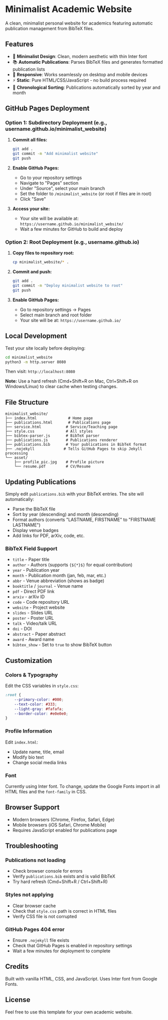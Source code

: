 # Minimalist Academic Website

A clean, minimalist personal website for academics featuring automatic publication management from BibTeX files.

## Features

- 🎨 **Minimalist Design**: Clean, modern aesthetic with thin Inter font
- 📚 **Automatic Publications**: Parses BibTeX files and generates formatted publication lists
- 📱 **Responsive**: Works seamlessly on desktop and mobile devices
- ⚡ **Static**: Pure HTML/CSS/JavaScript - no build process required
- 🎯 **Chronological Sorting**: Publications automatically sorted by year and month

## GitHub Pages Deployment

### Option 1: Subdirectory Deployment (e.g., username.github.io/minimalist_website)

1. **Commit all files:**
   ```bash
   git add .
   git commit -m "Add minimalist website"
   git push
   ```

2. **Enable GitHub Pages:**
   - Go to your repository settings
   - Navigate to "Pages" section
   - Under "Source", select your main branch
   - Set the folder to `/minimalist_website` (or root if files are in root)
   - Click "Save"

3. **Access your site:**
   - Your site will be available at: `https://username.github.io/minimalist_website/`
   - Wait a few minutes for GitHub to build and deploy

### Option 2: Root Deployment (e.g., username.github.io)

1. **Copy files to repository root:**
   ```bash
   cp minimalist_website/* .
   ```

2. **Commit and push:**
   ```bash
   git add .
   git commit -m "Deploy minimalist website to root"
   git push
   ```

3. **Enable GitHub Pages:**
   - Go to repository settings → Pages
   - Select main branch and root folder
   - Your site will be at: `https://username.github.io/`

## Local Development

Test your site locally before deploying:

```bash
cd minimalist_website
python3 -m http.server 8080
```

Then visit: `http://localhost:8080`

**Note:** Use a hard refresh (Cmd+Shift+R on Mac, Ctrl+Shift+R on Windows/Linux) to clear cache when testing changes.

## File Structure

```
minimalist_website/
├── index.html              # Home page
├── publications.html       # Publications page
├── service.html           # Service/Teaching page
├── style.css              # All styles
├── bibtex-parser.js       # BibTeX parser
├── publications.js        # Publications renderer
├── publications.bib       # Your publications in BibTeX format
├── .nojekyll             # Tells GitHub Pages to skip Jekyll processing
└── asset/
    ├── profile_pic.jpg    # Profile picture
    └── resume.pdf         # CV/Resume
```

## Updating Publications

Simply edit `publications.bib` with your BibTeX entries. The site will automatically:
- Parse the BibTeX file
- Sort by year (descending) and month (descending)
- Format authors (converts "LASTNAME, FIRSTNAME" to "FIRSTNAME LASTNAME")
- Display venue badges
- Add links for PDF, arXiv, code, etc.

### BibTeX Field Support

- `title` - Paper title
- `author` - Authors (supports `{${*}$}` for equal contribution)
- `year` - Publication year
- `month` - Publication month (jan, feb, mar, etc.)
- `abbr` - Venue abbreviation (shows as badge)
- `booktitle` / `journal` - Venue name
- `pdf` - Direct PDF link
- `arxiv` - arXiv ID
- `code` - Code repository URL
- `website` - Project website
- `slides` - Slides URL
- `poster` - Poster URL
- `talk` - Video/talk URL
- `doi` - DOI
- `abstract` - Paper abstract
- `award` - Award name
- `bibtex_show` - Set to `true` to show BibTeX button

## Customization

### Colors & Typography

Edit the CSS variables in `style.css`:

```css
:root {
    --primary-color: #000;
    --text-color: #333;
    --light-gray: #fafafa;
    --border-color: #e0e0e0;
}
```

### Profile Information

Edit `index.html`:
- Update name, title, email
- Modify bio text
- Change social media links

### Font

Currently using Inter font. To change, update the Google Fonts import in all HTML files and the `font-family` in CSS.

## Browser Support

- Modern browsers (Chrome, Firefox, Safari, Edge)
- Mobile browsers (iOS Safari, Chrome Mobile)
- Requires JavaScript enabled for publications page

## Troubleshooting

### Publications not loading
- Check browser console for errors
- Verify `publications.bib` exists and is valid BibTeX
- Try hard refresh (Cmd+Shift+R / Ctrl+Shift+R)

### Styles not applying
- Clear browser cache
- Check that `style.css` path is correct in HTML files
- Verify CSS file is not corrupted

### GitHub Pages 404 error
- Ensure `.nojekyll` file exists
- Check that GitHub Pages is enabled in repository settings
- Wait a few minutes for deployment to complete

## Credits

Built with vanilla HTML, CSS, and JavaScript. Uses Inter font from Google Fonts.

## License

Feel free to use this template for your own academic website.
